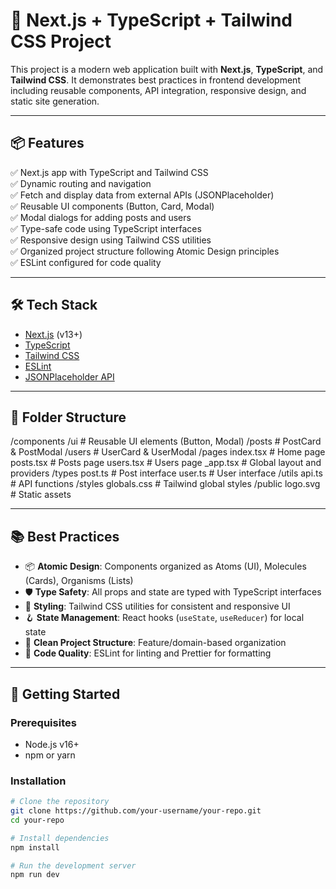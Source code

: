 # 🚀 Next.js + TypeScript + Tailwind CSS Project

This project is a modern web application built with **Next.js**, **TypeScript**, and **Tailwind CSS**. It demonstrates best practices in frontend development including reusable components, API integration, responsive design, and static site generation.

---

## 📦 Features

✅ Next.js app with TypeScript and Tailwind CSS  
✅ Dynamic routing and navigation  
✅ Fetch and display data from external APIs (JSONPlaceholder)  
✅ Reusable UI components (Button, Card, Modal)  
✅ Modal dialogs for adding posts and users  
✅ Type-safe code using TypeScript interfaces  
✅ Responsive design using Tailwind CSS utilities  
✅ Organized project structure following Atomic Design principles  
✅ ESLint configured for code quality

---

## 🛠 Tech Stack

- [Next.js](https://nextjs.org/) (v13+)
- [TypeScript](https://www.typescriptlang.org/)
- [Tailwind CSS](https://tailwindcss.com/)
- [ESLint](https://eslint.org/)
- [JSONPlaceholder API](https://jsonplaceholder.typicode.com/)

---

## 📁 Folder Structure

/components
/ui # Reusable UI elements (Button, Modal)
/posts # PostCard & PostModal
/users # UserCard & UserModal
/pages
index.tsx # Home page
posts.tsx # Posts page
users.tsx # Users page
_app.tsx # Global layout and providers
/types
post.ts # Post interface
user.ts # User interface
/utils
api.ts # API functions
/styles
globals.css # Tailwind global styles
/public
logo.svg # Static assets


---

## 📚 Best Practices

- 📦 **Atomic Design**: Components organized as Atoms (UI), Molecules (Cards), Organisms (Lists)  
- 🛡 **Type Safety**: All props and state are typed with TypeScript interfaces  
- 🎨 **Styling**: Tailwind CSS utilities for consistent and responsive UI  
- 🪝 **State Management**: React hooks (`useState`, `useReducer`) for local state  
- 📂 **Clean Project Structure**: Feature/domain-based organization  
- 🚦 **Code Quality**: ESLint for linting and Prettier for formatting

---

## 🚀 Getting Started

### Prerequisites
- Node.js v16+
- npm or yarn

### Installation
```bash
# Clone the repository
git clone https://github.com/your-username/your-repo.git
cd your-repo

# Install dependencies
npm install

# Run the development server
npm run dev
